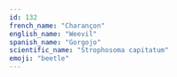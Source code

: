 ```yaml
---
id: 132
french_name: "Charançon"
english_name: "Weevil"
spanish_name: "Gorgojo"
scientific_name: "Strophosoma capitatum"
emoji: "beetle"
---
```


